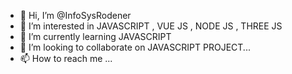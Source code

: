 - 👋 Hi, I’m @InfoSysRodener
- 👀 I’m interested in JAVASCRIPT , VUE JS , NODE JS , THREE JS
- 🌱 I’m currently learning JAVASCRIPT
- 💞️ I’m looking to collaborate on JAVASCRIPT PROJECT...
- 📫 How to reach me ...

<!---
InfoSysRodener/InfoSysRodener is a ✨ special ✨ repository because its `README.md` (this file) appears on your GitHub profile.
You can click the Preview link to take a look at your changes.
--->
